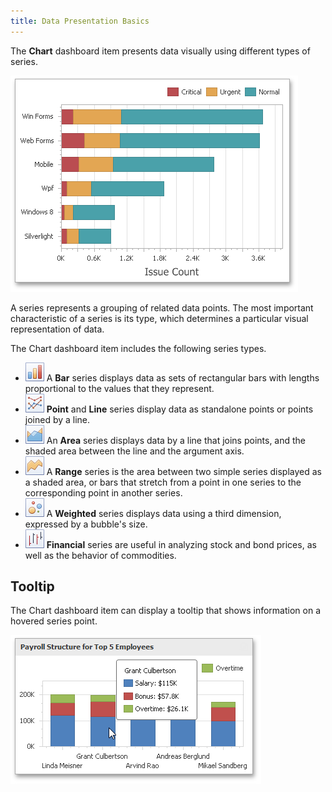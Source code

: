 ```yaml
---
title: Data Presentation Basics
---
```

The **Chart** dashboard item presents data visually using different types of series.

![MainFeatures_Chart](../../../../images/Img18175.png)

A series represents a grouping of related data points. The most important characteristic of a series is its type, which determines a particular visual representation of data.

The Chart dashboard item includes the following series types.
* ![Charts_SeriesTypes_Bar_Icon](../../../../images/Img18730.png) A **Bar** series displays data as sets of rectangular bars with lengths proportional to the values that they represent.
* ![Charts_SeriesTypes_Line_Icon](../../../../images/Img18746.png) **Point** and **Line** series display data as standalone points or points joined by a line.
* ![Charts_SeriesTypes_Area_Icon](../../../../images/Img18728.png) An **Area** series displays data by a line that joins points, and the shaded area between the line and the argument axis.
* ![Charts_SeriesTypes_RangeArea_Icon](../../../../images/Img18748.png) A **Range** series is the area between two simple series displayed as a shaded area, or bars that stretch from a point in one series to the corresponding point in another series.
* ![Charts_SeriesTypes_Bubble_Icon](../../../../images/Img18732.png) A **Weighted** series displays data using a third dimension, expressed by a bubble's size.
* ![Charts_SeriesTypes_HighLowClose_Icon](../../../../images/Img18744.png) **Financial** series are useful in analyzing stock and bond prices, as well as the behavior of commodities.

## Tooltip
The Chart dashboard item can display a tooltip that shows information on a hovered series point.

![Chart_CrosshairLabel](../../../../images/Img22368.png)